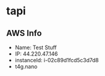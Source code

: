 # tapi

## AWS Info

- Name: Test Stuff
- IP: 44.220.47.146
- instanceId: i-02c89d1fcd5c3d7d8
- t4g.nano


